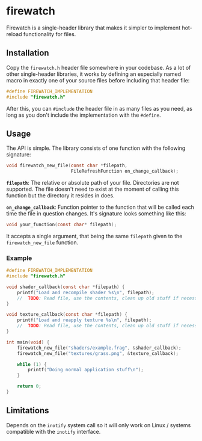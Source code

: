 # firewatch
Firewatch is a single-header library that makes it simpler to implement hot-reload functionality for files.

## Installation
Copy the `firewatch.h` header file somewhere in your codebase.
As a lot of other single-header libraries, it works by defining an especially named macro in exactly one of your source files before including that header file:

```c
#define FIREWATCH_IMPLEMENTATION
#include "firewatch.h"
```

After this, you can `#include` the header file in as many files as you need, as long as you don't include the implementation with the `#define`.

## Usage

The API is simple.
The library consists of one function with the following signature:

```c
void firewatch_new_file(const char *filepath,
                        FileRefreshFunction on_change_callback);
```

**`filepath`**: The relative or absolute path of your file.
Directories are not supported.
The file doesn't need to exist at the moment of calling this function but the directory it resides in does.

**`on_change_callback`**: Function pointer to the function that will be called each time the file in question changes.
It's signature looks something like this:
```c
void your_function(const char* filepath);
```

It accepts a single argument, that being the same `filepath` given to the `firewatch_new_file` function.

### Example
```c
#define FIREWATCH_IMPLEMENTATION
#include "firewatch.h"

void shader_callback(const char *filepath) {
    printf("Load and recompile shader %s\n", filepath);
    //  TODO: Read file, use the contents, clean up old stuff if necessary
}

void texture_callback(const char *filepath) {
    printf("Load and reapply texture %s\n", filepath);
    //  TODO: Read file, use the contents, clean up old stuff if necessary
}

int main(void) {
    firewatch_new_file("shaders/example.frag", &shader_callback);
    firewatch_new_file("textures/grass.png", &texture_callback);

    while (1) {
        printf("Doing normal application stuff\n");
    }

    return 0;
}
```

## Limitations
Depends on the `inotify` system call so it will only work on Linux / systems compatible with the `inotify` interface.

